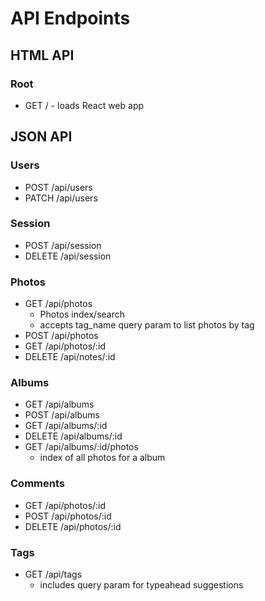 # API Endpoints

## HTML API

### Root

* GET / - loads React web app

## JSON API

### Users

* POST /api/users
* PATCH /api/users

### Session

* POST /api/session
* DELETE /api/session

### Photos

* GET /api/photos
  * Photos index/search
  * accepts tag_name query param to list photos by tag
* POST /api/photos
* GET /api/photos/:id
* DELETE /api/notes/:id

### Albums

* GET /api/albums
* POST /api/albums
* GET /api/albums/:id
* DELETE /api/albums/:id
* GET /api/albums/:id/photos
  * index of all photos for a album

### Comments

* GET /api/photos/:id
* POST /api/photos/:id
* DELETE /api/photos/:id

### Tags

* GET /api/tags
  * includes query param for typeahead suggestions
